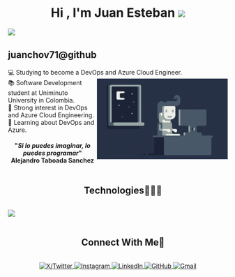 <h1 align="center"><b>Hi , I'm Juan Esteban </b><img src="https://media.giphy.com/media/hvRJCLFzcasrR4ia7z/giphy.gif" width="35"></h1>

<p align="left">
 <img src="https://readme-typing-svg.herokuapp.com/?lines=Welcome+to+my+GitHub+Profile!&center=true&width=960&height=30">
</p>

juanchov71@github
-------------------------
💻 Studying to become a DevOps and Azure Cloud Engineer.\
<img alt="Night Coding" src="https://raw.githubusercontent.com/AVS1508/AVS1508/master/assets/Night-Coding.gif" align="right"/>
📚 Software Development student at Uniminuto University in Colombia.\
📝 Strong interest in DevOps and Azure Cloud Engineering.\
🌱 Learning about DevOps and Azure.

<span align="center">
  <span>
    <h4 align="center">"<em>Si lo puedes imaginar, lo puedes programar</em>"
      <span align="center">Alejandro Taboada Sanchez</span>
    </h4>
</span> 
  
<!--h1 without bottom border-->
<div id="user-content-toc">
  <ul align="center">
    <summary><h2 style="display: inline-block">Technologies👨🏻‍💻</h2></summary>
  </ul>
</div>
<!--tech stack icons-->
<p align="left">
  <a href="https://skillicons.dev">
    <img src="https://skillicons.dev/icons?i=azure,docker,git,kubernetes,linux,py" />
  </a>
</p>

<!-- Connect with me -->
<!--h2 without bottom border-->
<div id="user-content-toc">
  <ul align="center">
    <summary><h2 style="display: inline-block">Connect With Me🤝</h2></summary>
  </ul>
</div>

<!--icons and links-->

<p align="center">
  <a href="https://twitter.com/juanchov71" target="_blank">
    <img align="center" src="https://raw.githubusercontent.com/rahuldkjain/github-profile-readme-generator/master/src/images/icons/Social/twitter.svg" alt="X/Twitter" height="30" width="40" />
  </a>
  <a href="https://www.instagram.com/juanchov71" target="_blank">
    <img align="center" src="https://raw.githubusercontent.com/rahuldkjain/github-profile-readme-generator/master/src/images/icons/Social/instagram.svg" alt="Instagram" height="30" width="40" />
  </a>
  <a href="https://www.linkedin.com/in/juanchov71" target="_blank">
    <img align="center" src="https://raw.githubusercontent.com/rahuldkjain/github-profile-readme-generator/master/src/images/icons/Social/linked-in-alt.svg" alt="LinkedIn" height="30" width="40" />
  </a>
  <a href="https://github.com/juanchov71" target="_blank">
    <img align="center" src="https://cdn.simpleicons.org/github/181717" alt="GitHub" height="30" width="40" />
  </a>
  <a href="mailto:jevn2004@gmail.com" target="_blank">
    <img align="center" src="https://cdn.simpleicons.org/gmail/EA4335" alt="Gmail" height="30" width="40" />
  </a>
</p>
